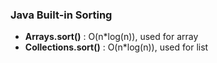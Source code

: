 ### Java Built-in Sorting
- **Arrays.sort()** : O(n*log(n)), used for array
- **Collections.sort()** : O(n*log(n)), used for list